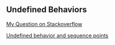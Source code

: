 ## Undefined Behaviors

[My Question on Stackoverflow](https://stackoverflow.com/questions/52944007/what-is-the-order-of-calculating-ivi)

[Undefined behavior and sequence points](https://stackoverflow.com/questions/4176328/undefined-behavior-and-sequence-points)

